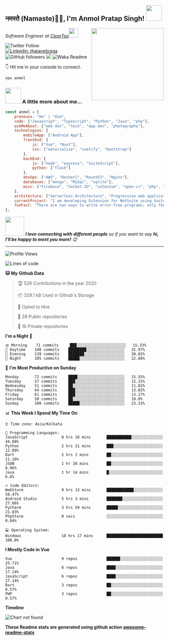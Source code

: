 <h2>नमस्ते (Namaste)🙏🏻, I'm Anmol Pratap Singh! <img src="https://media.giphy.com/media/12oufCB0MyZ1Go/giphy.gif" width="50"></h2>
<img align='right' src="https://media.giphy.com/media/M9gbBd9nbDrOTu1Mqx/giphy.gif" width="230">
<p><em>Software Engineer at <a href="http://www.cleartax.in">ClearTax</a><img src="https://media.giphy.com/media/WUlplcMpOCEmTGBtBW/giphy.gif" width="30"> 
</em></p>

![Twitter Follow](https://img.shields.io/twitter/follow/misteranmol?label=Follow)
[![Linkedin: thaianebraga](https://img.shields.io/badge/-anmol-blue?style=flat-square&logo=Linkedin&logoColor=white&link=https://www.linkedin.com/in/anmol-p-singh/)](https://www.linkedin.com/in/anmol-p-singh/)
![GitHub followers](https://img.shields.io/github/followers/anmol098?label=Follow&style=social)
![](https://visitor-badge.glitch.me/badge?page_id=anmol098.anmol098)
![Waka Readme](https://github.com/anmol098/anmol098/workflows/Waka%20Readme/badge.svg)

👇 Hit me in your console to connect.

```bash
npx anmol
```

### <img src="https://media.giphy.com/media/VgCDAzcKvsR6OM0uWg/giphy.gif" width="50"> A little more about me...  

```javascript
const anmol = {
    pronouns: "He" | "Him",
    code: ["Javascript", "Typescript", "Python", "Java", "php"],
    askMeAbout: ["web dev", "tech", "app dev", "photography"],
    technologies: {
        mobileApp: ["Android App"],
        frontEnd: {
            js: ["Vue", "Nuxt"],
            css: ["materialize", "vuetify", "bootstrap"]
        },
        backEnd: {
            js: ["node", "express", "SuiteScript"],
            python: ["flask"]
        },
        devOps: ["AWS", "Docker🐳", "Route53", "Nginx"],
        databases: ["mongo", "MySql", "sqlite"],
        misc: ["Firebase", "Socket.IO", "selenium", "open-cv", "php", "SuiteApp"]
    },
    architecture: ["Serverless Architecture", "Progressive web applications", "Single page applications"],
    currentProject: "I am developing Extension for NetSuite using SuiteScript2.0",
    funFact: "There are two ways to write error-free programs; only the third one works"
};
```

<img src="https://media.giphy.com/media/LnQjpWaON8nhr21vNW/giphy.gif" width="60"> <em><b>I love connecting with different people</b> so if you want to say <b>hi, I'll be happy to meet you more!</b> 😊</em>

---
<!--START_SECTION:waka-->
![Profile Views](http://img.shields.io/badge/Profile%20Views-1492-blue)

![Lines of code](https://img.shields.io/badge/From%20Hello%20World%20I%27ve%20Written-2.5%20million%20Lines%20of%20code-blue)

**🐱 My Github Data** 

> 🏆 526 Contributions in the year 2020
 > 
> 📦 329.1 kB Used in Github's Storage 
 > 
> 💼 Opted to Hire
 > 
> 📜 28 Public repositories
 > 
> 🔑 16 Private repositories 

**I'm a Night 🦉** 

```text
🌞 Morning    71 commits     ███░░░░░░░░░░░░░░░░░░░░░░   15.33% 
🌆 Daytime    148 commits    ████████░░░░░░░░░░░░░░░░░   31.97% 
🌃 Evening    139 commits    ███████░░░░░░░░░░░░░░░░░░   30.02% 
🌙 Night      105 commits    █████░░░░░░░░░░░░░░░░░░░░   22.68%

```
📅 **I'm Most Productive on Sunday** 

```text
Monday       72 commits     ████░░░░░░░░░░░░░░░░░░░░░   15.55% 
Tuesday      57 commits     ███░░░░░░░░░░░░░░░░░░░░░░   12.31% 
Wednesday    51 commits     ██░░░░░░░░░░░░░░░░░░░░░░░   11.02% 
Thursday     64 commits     ███░░░░░░░░░░░░░░░░░░░░░░   13.82% 
Friday       61 commits     ███░░░░░░░░░░░░░░░░░░░░░░   13.17% 
Saturday     50 commits     ██░░░░░░░░░░░░░░░░░░░░░░░   10.8% 
Sunday       108 commits    █████░░░░░░░░░░░░░░░░░░░░   23.33%

```


📊 **This Week I Spend My Time On** 

```text
⌚︎ Time zone: Asia/Kolkata

💬 Programming Languages: 
JavaScript               8 hrs 10 mins       ███████████░░░░░░░░░░░░░░   44.68% 
Python                   2 hrs 21 mins       ███░░░░░░░░░░░░░░░░░░░░░░   12.89% 
Dart                     2 hrs 2 mins        ██░░░░░░░░░░░░░░░░░░░░░░░   11.16% 
JSON                     1 hr 38 mins        ██░░░░░░░░░░░░░░░░░░░░░░░   8.96% 
Java                     1 hr 14 mins        █░░░░░░░░░░░░░░░░░░░░░░░░   6.8%

🔥 Code Editors: 
WebStorm                 9 hrs 13 mins       ████████████░░░░░░░░░░░░░   50.47% 
Android Studio           5 hrs 3 mins        ███████░░░░░░░░░░░░░░░░░░   27.66% 
PyCharm                  3 hrs 59 mins       █████░░░░░░░░░░░░░░░░░░░░   21.83% 
PhpStorm                 0 secs              ░░░░░░░░░░░░░░░░░░░░░░░░░   0.04%

💻 Operating System: 
Windows                  18 hrs 17 mins      █████████████████████████   100.0%

```

**I Mostly Code in Vue** 

```text
Vue                      9 repos             ██████░░░░░░░░░░░░░░░░░░░   25.71% 
Java                     6 repos             ████░░░░░░░░░░░░░░░░░░░░░   17.14% 
JavaScript               6 repos             ████░░░░░░░░░░░░░░░░░░░░░   17.14% 
Dart                     3 repos             ██░░░░░░░░░░░░░░░░░░░░░░░   8.57% 
PHP                      3 repos             ██░░░░░░░░░░░░░░░░░░░░░░░   8.57%

```


**Timeline**

![Chart not found](https://github.com/anmol098/anmol098/blob/master/charts/bar_graph.png) 


<!--END_SECTION:waka-->

**These Readme stats are generated using github action [awesome-readme-stats](https://github.com/anmol098/waka-readme-stats)**
